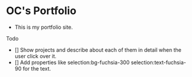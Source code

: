 # OC's Portfolio   

- This is my portfolio site. 

Todo 

- [] Show projects and describe about each of them in detail when the user click over it. 
- [] Add properties like selection:bg-fuchsia-300 selection:text-fuchsia-90 for the text. 